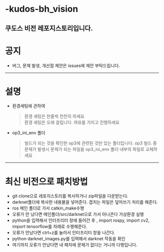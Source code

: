 # -kudos-bh_vision
쿠도스 비전 레포지스토리입니다.
---

# 공지
 - 버그, 문제 발생, 개선점 제안은 issues에 제안 부탁드립니다.

---

# 설명
- 환경세팅에 관하여
  >환경 세팅은 한줄씩 천천히 하세요  
  >환경 세팅은 오래 걸립니다. 여유를 가지고 진행하세요  

- op3_ini_env 폴더
  >빌드가 되는 것을 확인한 op3에 관련된 것만 있는 폴더입니다.
  >op3 빌드 중 문제가 발생시 문제가 되는 파일을 op3_ini_env 폴더 내부의 파일로 교체하세요

---

# 최신 비전으로 패치방법
- git clone으로 레포지스토리를 복사하거나 zip파일을 다운받는다.
- darknet폴더에 복사한 내용물을 넣어준다. 겹치는 파일은 덮어쓰기 처리를 해준다.
- ros 메인 폴더로 가서 catkin_make수행
- 오류가 안 났다면 메인폴더/src/darknet으로 가서 아나콘다 가상환경 실행
- python을 입력해서 인터프리터 창에 들어간 후 , import rospy, import cv2, import tensorflow를 차례로 수행해준다.
- 오류가 안났다면 ctrl+z를 눌러서 인터프리터 창을 나간다.
- python darknet_images.py를 입력해서 darknet 작동을 확인
- 여기까지 오류가 안났다면 내 패치에 문제가 없다는 거니까 다행입니다.
